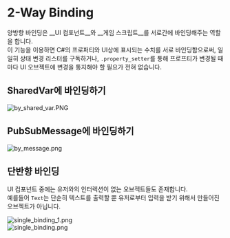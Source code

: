 2-Way Binding
====

양방향 바인딩은 __UI 컴포넌트__와 __게임 스크립트__를 서로간에 바인딩해주는 역할을 합니다.<br>
이 기능을 이용하면 C#의 프로퍼티와 UI상에 표시되는 수치를 서로 바인딩함으로써, 일일히 상태 변경 리스터를 구독하거나, `.property_setter`를 통해 프로프티가 변경될 때 마다 UI 오브젝트에 변경을 통지해야 할 필요가 전혀 없습니다.

SharedVar에 바인딩하기
----

![by_shared_var.PNG]()


PubSubMessage에 바인딩하기
-----

![by_message.png]()


단반향 바인딩
----
UI 컴포넌트 중에는 유저와의 인터렉션이 없는 오브젝트들도 존재합니다.<br>
예를들어 `Text`는 단순히 텍스트를 출력할 뿐 유저로부터 입력을 받기 위해서 만들어진 오브젝트가 아닙니다.<br>

![single_binding_1.png]()<br>
![single_binding.png]()